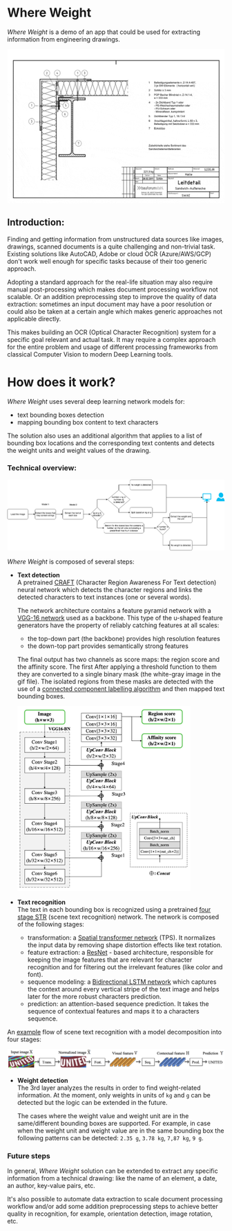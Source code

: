 # Where Weight

*Where Weight* is a demo of an app that could be used for extracting information from engineering drawings.

<img width="800" alt="teaser" src="./data/figures/example.gif">

## Introduction:
Finding and getting information from unstructured data sources like images, drawings, scanned documents is a quite challenging and non-trivial task. Existing solutions like AutoCAD, Adobe or cloud OCR (Azure/AWS/GCP) don't work well enough for specific tasks because of their too generic approach.

Adopting a standard approach for the real-life situation may also require manual post-processing which makes document processing workflow not scalable. Or an addition preprocessing step to improve the quality of data extraction: sometimes an input document may have a poor resolution or could also be taken at a certain angle which makes generic approaches not applicable directly. 

This makes building an OCR (Optical Character Recognition) system for a specific goal relevant and actual task. It may require a complex approach for the entire problem and usage of different processing frameworks from classical Computer Vision to modern Deep Learning tools.

# How does it work?

*Where Weight* uses several deep learning network models for:
 - text bounding boxes detection 
 - mapping bounding box content to text characters
 
The solution also uses an additional algorithm that applies to a list of bounding box locations and the corresponding text contents and detects the weight units and weight values of the drawing.      

### Technical overview:

<p align="center">
  <img src="./data/figures/ocr_poc.png" alt="weight extraction workflow"/>
</p>

*Where Weight* is composed of several steps:

  - **Text detection**      
    A pretrained [CRAFT](https://github.com/clovaai/CRAFT-pytorch) 
    (Character Region Awareness For Text detection) neural network
    which detects the character regions and links the detected characters to text instances (one or several words).
    
    The network architecture contains a feature pyramid network with a [VGG-16 network](https://arxiv.org/pdf/1904.01941.pdf) used as a backbone. This type of the u-shaped feature generators have the property of reliably catching features at all scales:    
      - the top-down part (the backbone) provides high resolution features   
      - the down-top part provides semantically strong features
    
    The final output has two channels as score maps: the region score and the 
    affinity score. The first  After applying a threshold function to them they are 
    converted to a single binary mask (the white-gray image in the gif file). 
    The isolated regions from these masks are detected with the use of a 
    [connected component labelling algorithm](https://sdm.lbl.gov/~kewu/ps/paa-final.pdf)
    and then mapped text bounding boxes.
    
    <img width="400" alt="teaser" src="./data/figures/text_detection_archtecture.png">    
    
  - **Text recognition**   
    The text in each bounding box is recognized using a pretrained 
    [four stage STR](https://github.com/clovaai/deep-text-recognition-benchmark) (scene text recognition) network. 
    The network is composed of the following stages:    
     - transformation: a [Spatial transformer network](https://arxiv.org/pdf/1506.02025.pdf) (TPS). It normalizes the input data by removing shape distortion effects like text rotation.         
     - feature extraction: a [ResNet](https://arxiv.org/pdf/1512.03385.pdf) - based architecture, responsible for keeping the image features that are relevant for character recognition and for filtering out the irrelevant features 
     (like color and font).     
     - sequence modeling: a [Bidirectional LSTM network](https://www.aclweb.org/anthology/Q16-1023/) which captures the context around every vertical stripe of the text image and helps later for the more robust characters prediction.        
     - prediction: an attention-based sequence prediction. It takes the sequence of contextual features and maps it to a characters sequence.     
     
   An [example](https://arxiv.org/abs/1904.01906) flow of scene text recognition with a model decomposition into four stages:  
     
   <img width="600" alt="teaser" src="./data/figures/text_recognition_architecture.png">    

  - **Weight detection**    
    The 3rd layer analyzes the results in order to find weight-related information. At the moment, only weights in units of `kg` and `g` can be detected but the logic can be extended in the future.
    
    The cases where the weight value and weight unit are in the same/different bounding boxes are supported. For example, in case when the weight unit and weight value are in the same bounding box the following patterns can be detected: `2.35 g`, `3.78 kg`, `7,87 kg`, `9 g`.

### Future steps

In general, *Where Weight* solution can be extended to extract any specific information from a technical drawing: like the name of an element, a date, an author, key-value pairs, etc.

It's also possible to automate data extraction to scale document processing workflow and/or add some addition preprocessing steps to achieve better quality in recognition, for example, orientation detection, image rotation, etc.